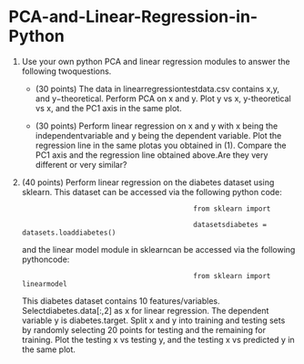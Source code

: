 # PCA-and-Linear-Regression-in-Python

1. Use your own python PCA and linear regression modules to answer the following twoquestions.

    * (30  points)  The  data  in linearregressiontestdata.csv contains x,y,  and y−theoretical. Perform  PCA  on x and y. Plot y vs x, y-theoretical vs x, and the PC1 axis in the same plot.  

    * (30  points)  Perform  linear  regression  on x and y with x being  the  independentvariable and y being the dependent variable.  Plot the regression line in the same plotas you obtained in (1).  Compare the PC1 axis and the regression line obtained above.Are they very different or very similar?

2.  (40 points) Perform linear regression on the diabetes dataset using sklearn.  This dataset can be accessed via the following python code:  

                                                  from sklearn import 

                                                  datasetsdiabetes = datasets.loaddiabetes() 

    and  the linear model module  in sklearncan  be  accessed  via  the  following  pythoncode:  

                                                  from sklearn import linearmodel  

    This diabetes dataset contains 10 features/variables. Selectdiabetes.data[:,2] as x for linear regression.  The dependent variable y is diabetes.target.  Split x and y into training and testing sets by randomly selecting 20 points for testing and the remaining for training.  Plot the testing x vs testing y, and the testing x vs predicted y in the same plot.
